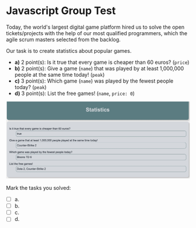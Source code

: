 # Javascript Group Test

Today, the world's largest digital game platform hired us to solve the open tickets/projects with the help of our most qualified programmers, which the agile scrum masters selected from the backlog.

Our task is to create statistics about popular games.

- **a)** 2 point(s): Is it true that every game is cheaper than 60 euros? (`price`)
- **b)** 2 point(s): Give a game (`name`) that was played by at least 1,000,000 people at the same time today! (`peak`)
- **c)** 3 point(s): Which game (`name`) was played by the fewest people today? (`peak`)
- **d)** 3 point(s): List the free games! (`name`, `price: 0`)

![statistics](src/statistics.jpg)

Mark the tasks you solved:
- [ ] a.
- [ ] b.
- [ ] c.
- [ ] d.